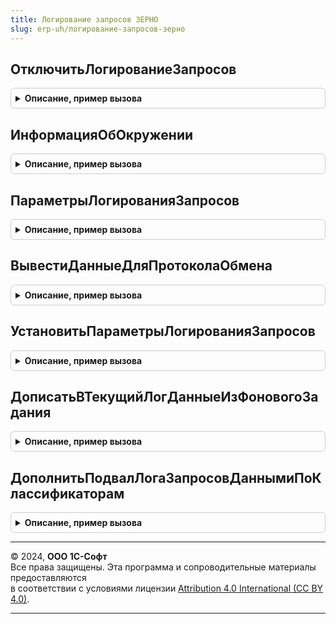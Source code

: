 ```yaml
---
title: Логирование запросов ЗЕРНО
slug: erp-uh/логирование-запросов-зерно
---
```



## ОтключитьЛогированиеЗапросов
<details style="margin: 1em 0; padding: 0.5em; border: 1px solid #ccc; border-radius: 6px;">

<summary style="font-weight: bold; cursor: pointer;">Описание, пример вызова</summary>

```bsl

// Отключает режим записи логов.
//
Процедура ОтключитьЛогированиеЗапросов() Экспорт
```

Пример вызова
```bsl
ЛогированиеЗапросовЗЕРНО.ОтключитьЛогированиеЗапросов() 
```
</details>

## ИнформацияОбОкружении
<details style="margin: 1em 0; padding: 0.5em; border: 1px solid #ccc; border-radius: 6px;">

<summary style="font-weight: bold; cursor: pointer;">Описание, пример вызова</summary>

```bsl

// Возвращает текствое описание текущего окружения и параметров.
//
// Возвращаемое значение:
// 	Строка - Текстовое описание текущего окружения.
Функция ИнформацияОбОкружении() Экспорт
```

Пример вызова
```bsl
Результат = ЛогированиеЗапросовЗЕРНО.ИнформацияОбОкружении() 
```
</details>

## ПараметрыЛогированияЗапросов
<details style="margin: 1em 0; padding: 0.5em; border: 1px solid #ccc; border-radius: 6px;">

<summary style="font-weight: bold; cursor: pointer;">Описание, пример вызова</summary>

```bsl

// Получает текущие параметры логирования.
//
// Возвращаемое значение:
// 	см. ЛогированиеЗапросовИС.ПараметрыЛогированияЗапросов
Функция ПараметрыЛогированияЗапросов() Экспорт
```

Пример вызова
```bsl
Результат = ЛогированиеЗапросовЗЕРНО.ПараметрыЛогированияЗапросов() 
```
</details>

## ВывестиДанныеДляПротоколаОбмена
<details style="margin: 1em 0; padding: 0.5em; border: 1px solid #ccc; border-radius: 6px;">

<summary style="font-weight: bold; cursor: pointer;">Описание, пример вызова</summary>

```bsl

// Выполняет запись HTTP запроса / ответа в файл логирования в формат протокола обмена, если запись лога включена.
//
// Параметры:
// 	РезультатЗапроса - см. ЛогированиеЗапросовИС.НоваяСтруктураДанныхЗаписи.
Процедура ВывестиДанныеДляПротоколаОбмена(РезультатЗапроса) Экспорт
```

Пример вызова
```bsl
ЛогированиеЗапросовЗЕРНО.ВывестиДанныеДляПротоколаОбмена(РезультатЗапроса) 
```
</details>

## УстановитьПараметрыЛогированияЗапросов
<details style="margin: 1em 0; padding: 0.5em; border: 1px solid #ccc; border-radius: 6px;">

<summary style="font-weight: bold; cursor: pointer;">Описание, пример вызова</summary>

```bsl

// Сохраняет параметры логирования в параметр сеанса.
//
// Параметры:
// 	ПараметрыЛогирования - см. ЛогированиеЗапросовИС.ПараметрыЛогированияЗапросов
Процедура УстановитьПараметрыЛогированияЗапросов(ПараметрыЛогирования) Экспорт
```

Пример вызова
```bsl
ЛогированиеЗапросовЗЕРНО.УстановитьПараметрыЛогированияЗапросов(ПараметрыЛогирования) 
```
</details>

## ДописатьВТекущийЛогДанныеИзФоновогоЗадания
<details style="margin: 1em 0; padding: 0.5em; border: 1px solid #ccc; border-radius: 6px;">

<summary style="font-weight: bold; cursor: pointer;">Описание, пример вызова</summary>

```bsl

// Дописывает полученные данные лога запросов в текущий уровень логирования.
//
// Параметры:
// 	ДанныеДокумента - Структура:
// 	* ДанныеЛогаЗапросов - Строка - Данные для записи в лог запросов
Процедура ДописатьВТекущийЛогДанныеИзФоновогоЗадания(ДанныеДокумента) Экспорт
```

Пример вызова
```bsl
ЛогированиеЗапросовЗЕРНО.ДописатьВТекущийЛогДанныеИзФоновогоЗадания(ДанныеДокумента) 
```
</details>

## ДополнитьПодвалЛогаЗапросовДаннымиПоКлассификаторам
<details style="margin: 1em 0; padding: 0.5em; border: 1px solid #ccc; border-radius: 6px;">

<summary style="font-weight: bold; cursor: pointer;">Описание, пример вызова</summary>

```bsl

Процедура ДополнитьПодвалЛогаЗапросовДаннымиПоКлассификаторам(ДанныеОкружения) Экспорт
```

Пример вызова
```bsl
ЛогированиеЗапросовЗЕРНО.ДополнитьПодвалЛогаЗапросовДаннымиПоКлассификаторам(ДанныеОкружения));
```
</details>

---

© 2024, **ООО 1С-Софт**  
Все права защищены. Эта программа и сопроводительные материалы предоставляются  
в соответствии с условиями лицензии [Attribution 4.0 International (CC BY 4.0)](https://creativecommons.org/licenses/by/4.0/legalcode).

---
